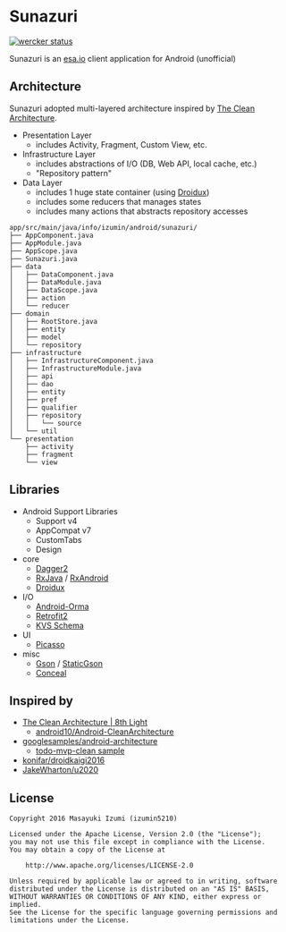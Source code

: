 # Sunazuri
[![wercker status](https://app.wercker.com/status/91911c982144b4e89dd09c390e83a647/s/master "wercker status")](https://app.wercker.com/project/bykey/91911c982144b4e89dd09c390e83a647)

Sunazuri is an [esa.io][esa] client application for Android (unofficial)


## Architecture
Sunazuri adopted multi-layered architecture inspired by [The Clean Architecture][clean].

- Presentation Layer
    - includes Activity, Fragment, Custom View, etc.
- Infrastructure Layer
    - includes abstractions of I/O (DB, Web API, local cache, etc.)
    - "Repository pattern"
- Data Layer
    - includes 1 huge state container (using [Droidux][droidux])
    - includes some reducers that manages states
    - includes many actions that abstracts repository accesses

```
app/src/main/java/info/izumin/android/sunazuri/
├── AppComponent.java
├── AppModule.java
├── AppScope.java
├── Sunazuri.java
├── data
│   ├── DataComponent.java
│   ├── DataModule.java
│   ├── DataScope.java
│   ├── action
│   └── reducer
├── domain
│   ├── RootStore.java
│   ├── entity
│   ├── model
│   └── repository
├── infrastructure
│   ├── InfrastructureComponent.java
│   ├── InfrastructureModule.java
│   ├── api
│   ├── dao
│   ├── entity
│   ├── pref
│   ├── qualifier
│   ├── repository
│   │   └── source
│   └── util
└── presentation
    ├── activity
    ├── fragment
    └── view
```

## Libraries

- Android Support Libraries
    - Support v4
    - AppCompat v7
    - CustomTabs
    - Design
- core
    - [Dagger2](http://google.github.io/dagger/)
    - [RxJava](https://github.com/ReactiveX/RxJava) / [RxAndroid](https://github.com/ReactiveX/RxAndroid)
    - [Droidux][droidux]
- I/O
    - [Android-Orma](https://github.com/gfx/Android-Orma)
    - [Retrofit2](http://square.github.io/retrofit/)
    - [KVS Schema](https://github.com/rejasupotaro/kvs-schema/)
- UI
    - [Picasso](http://square.github.io/picasso/)
- misc
    - [Gson](https://github.com/facebook/conceal) / [StaticGson](https://github.com/gfx/StaticGson)
    - [Conceal](https://github.com/facebook/conceal)

## Inspired by

- [The Clean Architecture | 8th Light][clean]
    - [android10/Android-CleanArchitecture][clean-app]
- [googlesamples/android-architecture][googlesample]
    - [todo-mvp-clean sample][googleclean]
- [konifar/droidkaigi2016][droidkaigi2016]
- [JakeWharton/u2020][u2020]


## License

```
Copyright 2016 Masayuki Izumi (izumin5210)

Licensed under the Apache License, Version 2.0 (the "License");
you may not use this file except in compliance with the License.
You may obtain a copy of the License at

    http://www.apache.org/licenses/LICENSE-2.0

Unless required by applicable law or agreed to in writing, software
distributed under the License is distributed on an "AS IS" BASIS,
WITHOUT WARRANTIES OR CONDITIONS OF ANY KIND, either express or implied.
See the License for the specific language governing permissions and
limitations under the License.
```

[esa]: https://esa.io/
[clean]: https://blog.8thlight.com/uncle-bob/2012/08/13/the-clean-architecture.html
[clean-app]: https://github.com/android10/Android-CleanArchitecture
[droidkaigi2016]: https://github.com/konifar/droidkaigi2016/
[googlesample]: https://github.com/googlesamples/android-architecture
[googleclean]: https://github.com/googlesamples/android-architecture/tree/todo-mvp-clean/
[u2020]: https://github.com/JakeWharton/u2020
[droidux]: https://github.com/izumin5210/Droidux
